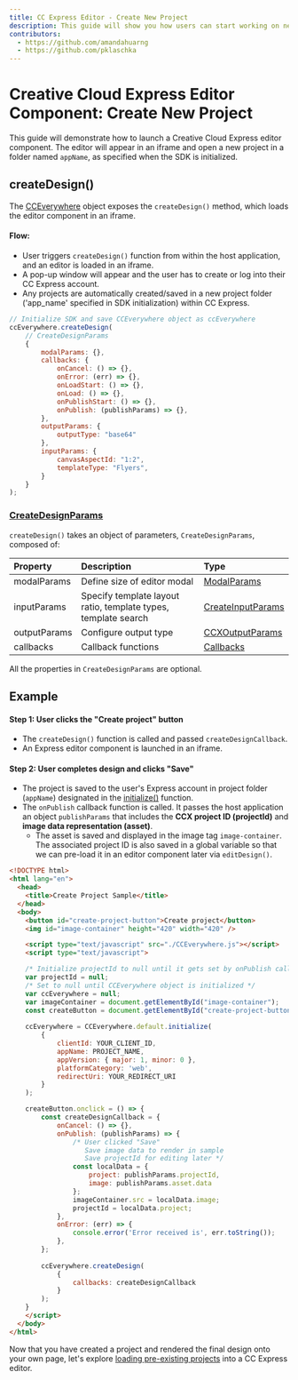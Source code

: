 ```yaml
---
title: CC Express Editor - Create New Project
description: This guide will show you how users can start working on new projects in a CC Express editor. 
contributors:
  - https://github.com/amandahuarng
  - https://github.com/pklaschka
---
```


# Creative Cloud Express Editor Component: Create New Project

This guide will demonstrate how to launch a Creative Cloud Express editor component. The editor will appear in an iframe and open a new project in a folder named `appName`, as specified when the SDK is initialized.

## createDesign()
The [CCEverywhere](../../../reference/index.md#cceverywhere) object exposes the `createDesign()` method, which loads the editor component in an iframe. 

#### Flow: 
* User triggers `createDesign()` function from within the host application, and an editor is loaded in an iframe.
* A pop-up window will appear and the user has to create or log into their CC Express account. 
* Any projects are automatically created/saved in a new project folder ('app_name' specified in SDK initialization) within CC Express.

```js
// Initialize SDK and save CCEverywhere object as ccEverywhere 
ccEverywhere.createDesign(
    // CreateDesignParams
    {
        modalParams: {},
        callbacks: {
            onCancel: () => {},
            onError: (err) => {},
            onLoadStart: () => {},
            onLoad: () => {},
            onPublishStart: () => {},
            onPublish: (publishParams) => {},
        },
        outputParams: { 
            outputType: "base64"
        },
        inputParams: { 
            canvasAspectId: "1:2",
            templateType: "Flyers",
        }
    }
); 
```


### [CreateDesignParams](../../../reference/ccx_editor/index.md#createdesignparams)
`createDesign()` takes an object of parameters, `CreateDesignParams`, composed of:

| Property | Description | Type 
| :-- | :-- | :--
| modalParams | Define size of editor modal | [ModalParams](../../../reference/shared_types/index.md#modalparams)
| inputParams | Specify template layout ratio, template types, template search | [CreateInputParams](../../../reference/ccx_editor/index.md#createinputparams) 
| outputParams | Configure output type | [CCXOutputParams](../../../reference/shared_types/index.md#ccxoutputparams)
| callbacks | Callback functions | [Callbacks](../../../reference/shared_types/index.md#callbacks) 
  
<!-- todo: confirm this is true:  -->
All the properties in `CreateDesignParams` are optional. 

## Example 

#### Step 1: User clicks the "Create project" button
* The `createDesign()` function is called and passed `createDesignCallback`. 
* An Express editor component is launched in an iframe. 

#### Step 2: User completes design and clicks "Save"
* The project is saved to the user's Express account in project folder (`appName`) designated in the [initialize()](../../../reference/index.md#initialize) function.
* The `onPublish` callback function is called. It passes the host application an object `publishParams` that includes the __CCX project ID (projectId)__ and __image data representation (asset)__. 
  * The asset is saved and displayed in the image tag `image-container`. The associated project ID is also saved in a global variable so that we can pre-load it in an editor component later via `editDesign()`.


```html
<!DOCTYPE html>
<html lang="en">
  <head>
    <title>Create Project Sample</title>
  </head>  
  <body>
    <button id="create-project-button">Create project</button>
    <img id="image-container" height="420" width="420" />

    <script type="text/javascript" src="./CCEverywhere.js"></script>
    <script type="text/javascript">

    /* Initialize projectId to null until it gets set by onPublish callback */
    var projectId = null;
    /* Set to null until CCEverywhere object is initialized */
    var ccEverywhere = null;
    var imageContainer = document.getElementById("image-container");
    const createButton = document.getElementById("create-project-button");
        
    ccEverywhere = CCEverywhere.default.initialize(
        {
            clientId: YOUR_CLIENT_ID,
            appName: PROJECT_NAME,
            appVersion: { major: 1, minor: 0 },
            platformCategory: 'web', 
            redirectUri: YOUR_REDIRECT_URI
        }
    );

    createButton.onclick = () => {
        const createDesignCallback = {
            onCancel: () => {},
            onPublish: (publishParams) => {
                /* User clicked "Save"
                   Save image data to render in sample
                   Save projectId for editing later */
                const localData = { 
                    project: publishParams.projectId, 
                    image: publishParams.asset.data 
                };
                imageContainer.src = localData.image;
                projectId = localData.project; 
            },
            onError: (err) => {
                console.error('Error received is', err.toString());
            },
        };
    
        ccEverywhere.createDesign(
            {
                callbacks: createDesignCallback
            }
        );  
    }
    </script>
  </body> 
</html>
```
Now that you have created a project and rendered the final design onto your own page, let's explore [loading pre-existing projects](../edit_project/index.md) into a CC Express editor. 

